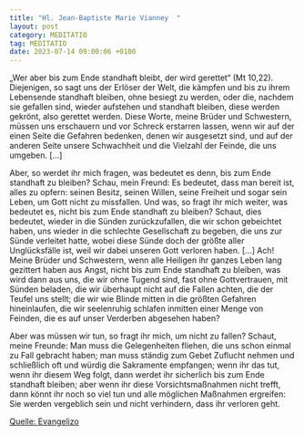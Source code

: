 ```yaml
---
title: "Hl. Jean-Baptiste Marie Vianney  "
layout: post
category: MEDITATIO
tag: MEDITATIO
date: 2023-07-14 09:00:06 +0100
---
```

„Wer aber bis zum Ende standhaft bleibt, der wird gerettet“ (Mt 10,22). Diejenigen, so sagt uns der Erlöser der Welt, die kämpfen und bis zu ihrem Lebensende standhaft bleiben, ohne besiegt zu werden, oder die, nachdem sie gefallen sind, wieder aufstehen und standhaft bleiben, diese werden gekrönt, also gerettet werden.<!--more--> Diese Worte, meine Brüder und Schwestern, müssen uns erschauern und vor Schreck erstarren lassen, wenn wir auf der einen Seite die Gefahren bedenken, denen wir ausgesetzt sind, und auf der anderen Seite unsere Schwachheit und die Vielzahl der Feinde, die uns umgeben. […]

Aber, so werdet ihr mich fragen, was bedeutet es denn, bis zum Ende standhaft zu bleiben? Schau, mein Freund: Es bedeutet, dass man bereit ist, alles zu opfern: seinen Besitz, seinen Willen, seine Freiheit und sogar sein Leben, um Gott nicht zu missfallen. Und was, so fragt ihr mich weiter, was bedeutet es, nicht bis zum Ende standhaft zu bleiben? Schaut, dies bedeutet, wieder in die Sünden zurückzufallen, die wir schon gebeichtet haben, uns wieder in die schlechte Gesellschaft zu begeben, die uns zur Sünde verleitet hatte, wobei diese Sünde doch der größte aller Unglücksfälle ist, weil wir dabei unseren Gott verloren haben. […] Ach! Meine Brüder und Schwestern, wenn alle Heiligen ihr ganzes Leben lang gezittert haben aus Angst, nicht bis zum Ende standhaft zu bleiben, was wird dann aus uns, die wir ohne Tugend sind, fast ohne Gottvertrauen, mit Sünden beladen, die wir überhaupt nicht auf die Fallen achten, die der Teufel uns stellt; die wir wie Blinde mitten in die größten Gefahren hineinlaufen, die wir seelenruhig schlafen inmitten einer Menge von Feinden, die es auf unser Verderben abgesehen haben?

Aber was müssen wir tun, so fragt ihr mich, um nicht zu fallen? Schaut, meine Freunde: Man muss die Gelegenheiten fliehen, die uns schon einmal zu Fall gebracht haben; man muss ständig zum Gebet Zuflucht nehmen und schließlich oft und würdig die Sakramente empfangen; wenn ihr das tut, wenn ihr diesem Weg folgt, dann werdet ihr sicherlich bis zum Ende standhaft bleiben; aber wenn ihr diese Vorsichtsmaßnahmen nicht trefft, dann könnt ihr noch so viel tun und alle möglichen Maßnahmen ergreifen: Sie werden vergeblich sein und nicht verhindern, dass ihr verloren geht.



[Quelle: Evangelizo](https://evangeliumtagfuertag.org/DE/gospel)